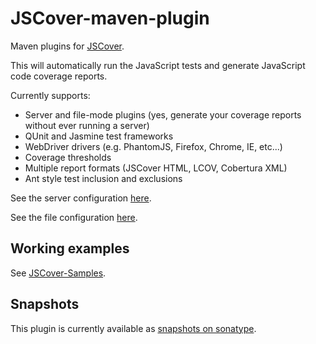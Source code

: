 JSCover-maven-plugin
====================

Maven plugins for [JSCover](http://tntim96.github.com/JSCover/).

This will automatically run the JavaScript tests and generate JavaScript code coverage reports.

Currently supports:
* Server and file-mode plugins (yes, generate your coverage reports without ever running a server)
* QUnit and Jasmine test frameworks
* WebDriver drivers (e.g. PhantomJS, Firefox, Chrome, IE, etc...)
* Coverage thresholds
* Multiple report formats (JSCover HTML, LCOV, Cobertura XML)
* Ant style test inclusion and exclusions

See the server configuration
[here](https://github.com/tntim96/JSCover-maven-plugin/tree/master/plugin-parent/server).

See the file configuration
[here](https://github.com/tntim96/JSCover-maven-plugin/tree/master/plugin-parent/file-system).

## Working examples

See [JSCover-Samples](https://github.com/tntim96/JSCover-Samples).


## Snapshots

This plugin is currently available as
[snapshots on sonatype](https://oss.sonatype.org/content/repositories/snapshots/com/github/tntim96/).
